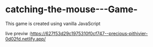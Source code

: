 # catching-the-mouse---Game-
This game is created using vanilla JavaScript

live previw :https://627f53d29c1975310f0cf747--precious-pithivier-0d02fd.netlify.app/
